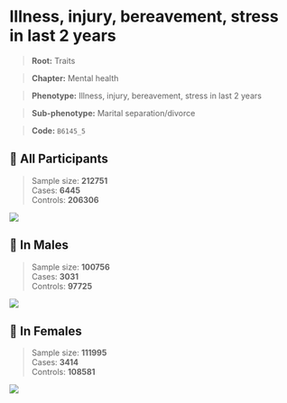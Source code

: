 # Illness, injury, bereavement, stress in last 2 years
> **Root:** Traits  

> **Chapter:** Mental health  

> **Phenotype:** Illness, injury, bereavement, stress in last 2 years  

> **Sub-phenotype:** Marital separation/divorce  

> **Code:** `B6145_5`

## 🧪 All Participants  
> Sample size: **212751**  
> Cases: **6445**  
> Controls: **206306**
<img src="/Traits/Figures/ALL/B6145_5.png"/>
<CsvTable src="/Traits/Data/ALL/LG_B6145_5.csv" label="🔍 View full results" />

## 👨 In Males  
> Sample size: **100756**  
> Cases: **3031**  
> Controls: **97725**
<img src="/Traits/Figures/Male/B6145_5.png"/>
<CsvTable src="/Traits/Data/Male/LG_B6145_5.csv" label="🔍 View full results" />

## 👩 In Females  
> Sample size: **111995**  
> Cases: **3414**  
> Controls: **108581**
<img src="/Traits/Figures/Female/B6145_5.png"/>
<CsvTable src="/Traits/Data/Female/LG_B6145_5.csv" label="🔍 View full results" />
